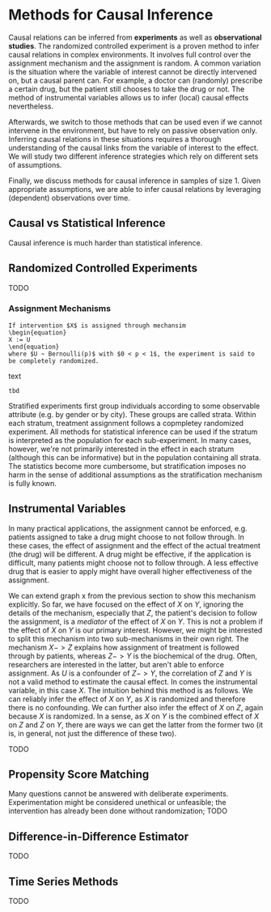 # Methods for Causal Inference

Causal relations can be inferred from **experiments** as well as **observational studies**.
The randomized controlled experiment is a proven method to infer causal relations in complex environments. It involves full control over the assignment mechanism and the assignment is random.
A common variation is the situation where the variable of interest cannot be directly intervened on, but a causal parent can. For example, a doctor can (randomly) prescribe a certain drug, but the patient still chooses to take the drug or not. The method of instrumental variables allows us to infer (local) causal effects nevertheless.

Afterwards, we switch to those methods that can be used even if we cannot intervene in the environment, but have to rely on passive observation only. Inferring causal relations in these situations requires a thorough understanding of the causal links from the variable of interest to the effect. We will study two different inference strategies which rely on different sets of assumptions.

Finally, we discuss methods for causal inference in samples of size 1. Given appropriate assumptions, we are able to infer causal relations by leveraging (dependent) observations over time.

## Causal vs Statistical Inference
Causal inference is much harder than statistical inference.

## Randomized Controlled Experiments

TODO

### Assignment Mechanisms

```{definition, rct_assignment, name = "Complete Randomization"}
If intervention $X$ is assigned through mechansim
\begin{equation}
X := U
\end{equation}
where $U ~ Bernoulli(p)$ with $0 < p < 1$, the experiment is said to be completely randomized.
```

text

```{definition, strat_assignment, name = "Stratified Randomization"}
tbd
```

Stratified experiments first group individuals according to some observable attribute (e.g. by gender or by city). These groups are called strata. Within each stratum, treatment assignment follows a copmpletey randomized experiment. All methods for statistical inference can be used if the stratum is interpreted as the population for each sub-experiment. In many cases, however, we're not primarily interested in the effect in each stratum (although this can be informative) but in the population containing all strata. The statistics become more cumbersome, but stratification imposes no harm in the sense of additional assumptions as the stratification mechanism is fully known.


## Instrumental Variables

In many practical applications, the assignment cannot be enforced, e.g. patients assigned to take a drug might choose to not follow through. In these cases, the effect of assignment and the effect of the actual treatment (the drug) will be different. A drug might be effective, if the application is difficult, many patients might choose not to follow through. A less effective drug that is easier to apply might have overall higher effectiveness of the assignment.

We can extend graph x from the previous section to show this mechanism explicitly. So far, we have focused on the effect of $X$ on $Y$, ignoring the details of the mechanism, especially that $Z$, the patient's decision to follow the assignment, is a *mediator* of the effect of $X$ on $Y$. This is not a problem if the effect of $X$ on $Y$ is our primary interest. However, we might be interested to split this mechanism into two sub-mechanisms in their own right. The mechanism $X -> Z$ explains how assignment of treatment is followed through by patients, whereas $Z -> Y$ is the biochemical of the drug. Often, researchers are interested in the latter, but aren't able to enforce assignment. As $U$ is a confounder of $Z -> Y$, the correlation of $Z$ and $Y$ is not a valid method to estimate the causal effect. In comes the instrumental variable, in this case $X$.
The intuition behind this method is as follows. We can reliably infer the effect of $X$ on $Y$, as $X$ is randomized and therefore there is no confounding. We can further also infer the effect of $X$ on $Z$, again because $X$ is randomized. In a sense, as $X$ on $Y$ is the combined effect of $X$ on $Z$ and $Z$ on $Y$, there are ways we can get the latter from the former two (it is, in general, not just the difference of these two). 

TODO

## Propensity Score Matching

Many questions cannot be answered with deliberate experiments. Experimentation might be considered unethical or unfeasible; the intervention has already been done without randomization;
TODO

## Difference-in-Difference Estimator

TODO

## Time Series Methods

TODO
